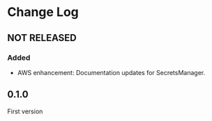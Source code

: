 # Change Log

## NOT RELEASED

### Added

- AWS enhancement: Documentation updates for SecretsManager.

## 0.1.0

First version
